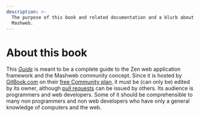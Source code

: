```yaml
---
description: >-
  The purpose of this book and related documentation and a blurb about Zen and
  Mashweb.
---
```


# About this book

This [_Guide_](https://tomelam.gitbook.io/mashweb/) is meant to be a complete guide to the Zen web application framework and the Mashweb community concept. Since it is hosted by [GitBook.com](https://www.gitbook.com/) on their [free Community plan](https://www.gitbook.com/pricing), it must be \(can only be\) edited by its owner, although [pull requests](https://github.com/Mashweb/web-call.cc/pulls) can be issued by others. Its audience is programmers and web developers. Some of it should be comprehensible to many non programmers and non web developers who have only a general knowledge of computers and the web.

